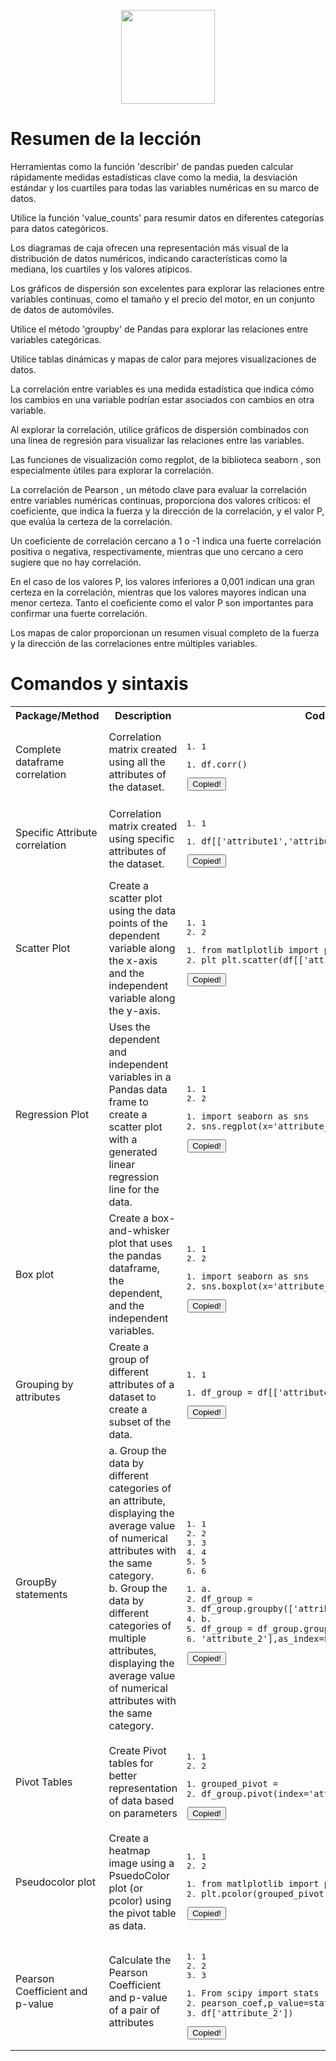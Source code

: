 <p align="center">
  <img width="150px" src="https://i.ibb.co/bXvzjXm/LOGO-h1.png" />
</p>

# Resumen de la lección

Herramientas como la función 'describir' de pandas pueden calcular rápidamente medidas estadísticas clave como la media, la desviación estándar y los cuartiles para todas las variables numéricas en su marco de datos. 

Utilice la función 'value_counts' para resumir datos en diferentes categorías para datos categóricos. 

Los diagramas de caja ofrecen una representación más visual de la distribución de datos numéricos, indicando características como la mediana, los cuartiles y los valores atípicos.

Los gráficos de dispersión son excelentes para explorar las relaciones entre variables continuas, como el tamaño y el precio del motor, en un conjunto de datos de automóviles.

Utilice el método 'groupby' de Pandas para explorar las relaciones entre variables categóricas.

Utilice tablas dinámicas y mapas de calor para mejores visualizaciones de datos.

La correlación entre variables es una medida estadística que indica cómo los cambios en una variable podrían estar asociados con cambios en otra variable.

Al explorar la correlación, utilice gráficos de dispersión combinados con una línea de regresión para visualizar las relaciones entre las variables.

Las funciones de visualización como regplot, de la biblioteca seaborn , son especialmente útiles para explorar la correlación.

La correlación de Pearson , un método clave para evaluar la correlación entre variables numéricas continuas, proporciona dos valores críticos: el coeficiente, que indica la fuerza y ​​la dirección de la correlación, y el valor P, que evalúa la certeza de la correlación.

Un coeficiente de correlación cercano a 1 o -1 indica una fuerte correlación positiva o negativa, respectivamente, mientras que uno cercano a cero sugiere que no hay correlación.

En el caso de los valores P, los valores inferiores a 0,001 indican una gran certeza en la correlación, mientras que los valores mayores indican una menor certeza. Tanto el coeficiente como el valor P son importantes para confirmar una fuerte correlación.

Los mapas de calor proporcionan un resumen visual completo de la fuerza y ​​la dirección de las correlaciones entre múltiples variables.

# Comandos y sintaxis
<table>
<tbody><tr>
<th width="20%">Package/Method </th><th width="30%">Description </th><th width="50%">Code Example</th>
</tr>
    <tr>
        <td>Complete dataframe correlation</td>
        <td>Correlation matrix created using all the attributes of the dataset. </td>
        <td><pre class="prettyprint linenums prettyprinted" style="padding-right: 42px;"><ol class="formatted-line-numbers"><li>1</li></ol><ol class="linenums"><li class="L0"><code><span class="pln">df</span><span class="pun">.</span><span class="pln">corr</span><span class="pun">()</span></code></li></ol><button title="Copy" class="action-code-block copy-code-block one-line"><i class="fa fa-copy" aria-hidden="true"></i><span class="popuptext" id="md-code-block-copy-0">Copied!</span></button></pre></td>
    </tr>
    <tr>
        <td>Specific Attribute correlation</td>
        <td>Correlation matrix created using specific attributes of the dataset.</td>
        <td><pre class="prettyprint linenums prettyprinted" style="padding-right: 42px;"><ol class="formatted-line-numbers"><li>1</li></ol><ol class="linenums"><li class="L0"><code><span class="pln">df</span><span class="pun">[[</span><span class="str">'attribute1'</span><span class="pun">,</span><span class="str">'attribute2'</span><span class="pun">,...]].</span><span class="pln">corr</span><span class="pun">()</span></code></li></ol><button title="Copy" class="action-code-block copy-code-block one-line"><i class="fa fa-copy" aria-hidden="true"></i><span class="popuptext" id="md-code-block-copy-1">Copied!</span></button></pre></td>
    </tr>
    <tr>
        <td>Scatter Plot</td>
        <td>Create a scatter plot using the data points of the dependent variable along the x-axis and the independent variable along the y-axis.</td>
        <td><pre class="prettyprint linenums prettyprinted" style=""><ol class="formatted-line-numbers"><li>1</li><li>2</li></ol><ol class="linenums"><li class="L0"><code><span class="kwd">from</span><span class="pln"> matlplotlib </span><span class="kwd">import</span><span class="pln"> pyplot </span><span class="kwd">as</span><span class="pln"> </span></code></li><li class="L1"><code><span class="pln">plt plt</span><span class="pun">.</span><span class="pln">scatter</span><span class="pun">(</span><span class="pln">df</span><span class="pun">[[</span><span class="str">'attribute_1'</span><span class="pun">]],</span><span class="pln">df</span><span class="pun">[[</span><span class="str">'attribute_2'</span><span class="pun">]])</span></code></li></ol><button title="Copy" class="action-code-block copy-code-block multiple-lines"><i class="fa fa-copy" aria-hidden="true"></i><span class="popuptext" id="md-code-block-copy-2">Copied!</span></button></pre></td>
    </tr>
    <tr>
        <td>Regression Plot</td>
        <td>Uses the dependent and independent variables in a Pandas data frame to create a scatter plot with a generated linear regression line for the data.</td>
        <td><pre class="prettyprint linenums prettyprinted" style=""><ol class="formatted-line-numbers"><li>1</li><li>2</li></ol><ol class="linenums"><li class="L0"><code><span class="kwd">import</span><span class="pln"> seaborn </span><span class="kwd">as</span><span class="pln"> sns </span></code></li><li class="L1"><code><span class="pln">sns</span><span class="pun">.</span><span class="pln">regplot</span><span class="pun">(</span><span class="pln">x</span><span class="pun">=</span><span class="str">'attribute_1'</span><span class="pun">,</span><span class="pln">y</span><span class="pun">=</span><span class="str">'attribute_2'</span><span class="pun">,</span><span class="pln"> data</span><span class="pun">=</span><span class="pln">df</span><span class="pun">)</span></code></li></ol><button title="Copy" class="action-code-block copy-code-block multiple-lines"><i class="fa fa-copy" aria-hidden="true"></i><span class="popuptext" id="md-code-block-copy-3">Copied!</span></button></pre></td>
    </tr>
    <tr>
        <td>Box plot</td>
        <td>Create a box-and-whisker plot that uses the pandas dataframe, the dependent, and the independent variables. </td>
        <td><pre class="prettyprint linenums prettyprinted" style=""><ol class="formatted-line-numbers"><li>1</li><li>2</li></ol><ol class="linenums"><li class="L0"><code><span class="kwd">import</span><span class="pln"> seaborn </span><span class="kwd">as</span><span class="pln"> sns </span></code></li><li class="L1"><code><span class="pln">sns</span><span class="pun">.</span><span class="pln">boxplot</span><span class="pun">(</span><span class="pln">x</span><span class="pun">=</span><span class="str">'attribute_1'</span><span class="pun">,</span><span class="pln">y</span><span class="pun">=</span><span class="str">'attribute_2'</span><span class="pun">,</span><span class="pln"> data</span><span class="pun">=</span><span class="pln">df</span><span class="pun">)</span></code></li></ol><button title="Copy" class="action-code-block copy-code-block multiple-lines"><i class="fa fa-copy" aria-hidden="true"></i><span class="popuptext" id="md-code-block-copy-4">Copied!</span></button></pre></td>
    </tr>
    <tr>
        <td>Grouping by attributes</td>
        <td>Create a group of different attributes of a dataset to create a subset of the data.</td>
        <td><pre class="prettyprint linenums prettyprinted" style="padding-right: 42px;"><ol class="formatted-line-numbers"><li>1</li></ol><ol class="linenums"><li class="L0"><code><span class="pln">df_group </span><span class="pun">=</span><span class="pln"> df</span><span class="pun">[[</span><span class="str">'attribute_1'</span><span class="pun">,</span><span class="str">'attribute_2'</span><span class="pun">,...]]</span></code></li></ol><button title="Copy" class="action-code-block copy-code-block one-line"><i class="fa fa-copy" aria-hidden="true"></i><span class="popuptext" id="md-code-block-copy-5">Copied!</span></button></pre></td>
    </tr>
    <tr>
        <td>GroupBy statements</td>
        <td>a. Group the data by different categories of an attribute, displaying the average value of numerical attributes with the same category.<br>b. Group the data by different categories of multiple attributes, displaying the average value of numerical attributes with the same category.</td>
        <td><pre class="prettyprint linenums prettyprinted" style=""><ol class="formatted-line-numbers"><li>1</li><li>2</li><li>3</li><li>4</li><li>5</li><li>6</li></ol><ol class="linenums"><li class="L0"><code><span class="pln">a</span><span class="pun">.</span></code></li><li class="L1"><code><span class="pln">df_group </span><span class="pun">=</span><span class="pln"> </span></code></li><li class="L2"><code><span class="pln">df_group</span><span class="pun">.</span><span class="pln">groupby</span><span class="pun">([</span><span class="str">'attribute_1'</span><span class="pun">],</span><span class="pln">as_index</span><span class="pun">=</span><span class="kwd">False</span><span class="pun">).</span><span class="pln">mean</span><span class="pun">()</span><span class="pln"> </span></code></li><li class="L3"><code><span class="pln">b</span><span class="pun">.</span><span class="pln"> </span></code></li><li class="L4"><code><span class="pln">df_group </span><span class="pun">=</span><span class="pln"> df_group</span><span class="pun">.</span><span class="pln">groupby</span><span class="pun">([</span><span class="str">'attribute_1'</span><span class="pun">,</span><span class="pln"> </span></code></li><li class="L5"><code><span class="str">'attribute_2'</span><span class="pun">],</span><span class="pln">as_index</span><span class="pun">=</span><span class="kwd">False</span><span class="pun">).</span><span class="pln">mean</span><span class="pun">()</span></code></li></ol><button title="Copy" class="action-code-block copy-code-block multiple-lines"><i class="fa fa-copy" aria-hidden="true"></i><span class="popuptext" id="md-code-block-copy-6">Copied!</span></button></pre></td>
    </tr>
    <tr>
        <td>Pivot Tables</td>
        <td>Create Pivot tables for better representation of data based on parameters</td>
        <td><pre class="prettyprint linenums prettyprinted" style=""><ol class="formatted-line-numbers"><li>1</li><li>2</li></ol><ol class="linenums"><li class="L0"><code><span class="pln">grouped_pivot </span><span class="pun">=</span><span class="pln"> </span></code></li><li class="L1"><code><span class="pln">df_group</span><span class="pun">.</span><span class="pln">pivot</span><span class="pun">(</span><span class="pln">index</span><span class="pun">=</span><span class="str">'attribute_1'</span><span class="pun">,</span><span class="pln">columns</span><span class="pun">=</span><span class="str">'attribute_2'</span><span class="pun">)</span></code></li></ol><button title="Copy" class="action-code-block copy-code-block multiple-lines"><i class="fa fa-copy" aria-hidden="true"></i><span class="popuptext" id="md-code-block-copy-7">Copied!</span></button></pre></td>
    </tr>
    <tr>
        <td>Pseudocolor plot</td>
        <td>Create a heatmap image using a PsuedoColor plot (or pcolor) using the pivot table as data.</td>
        <td><pre class="prettyprint linenums prettyprinted" style=""><ol class="formatted-line-numbers"><li>1</li><li>2</li></ol><ol class="linenums"><li class="L0"><code><span class="kwd">from</span><span class="pln"> matlplotlib </span><span class="kwd">import</span><span class="pln"> pyplot </span><span class="kwd">as</span><span class="pln"> plt </span></code></li><li class="L1"><code><span class="pln">plt</span><span class="pun">.</span><span class="pln">pcolor</span><span class="pun">(</span><span class="pln">grouped_pivot</span><span class="pun">,</span><span class="pln"> cmap</span><span class="pun">=</span><span class="str">'RdBu'</span><span class="pun">)</span></code></li></ol><button title="Copy" class="action-code-block copy-code-block multiple-lines"><i class="fa fa-copy" aria-hidden="true"></i><span class="popuptext" id="md-code-block-copy-8">Copied!</span></button></pre></td>
    </tr>
    <tr>
        <td>Pearson Coefficient and p-value</td>
        <td>Calculate the Pearson Coefficient and p-value of a pair of attributes</td>
        <td><pre class="prettyprint linenums prettyprinted" style=""><ol class="formatted-line-numbers"><li>1</li><li>2</li><li>3</li></ol><ol class="linenums"><li class="L0"><code><span class="typ">From</span><span class="pln"> scipy </span><span class="kwd">import</span><span class="pln"> stats </span></code></li><li class="L1"><code><span class="pln">pearson_coef</span><span class="pun">,</span><span class="pln">p_value</span><span class="pun">=</span><span class="pln">stats</span><span class="pun">.</span><span class="pln">pearsonr</span><span class="pun">(</span><span class="pln">df</span><span class="pun">[</span><span class="str">'attribute_1'</span><span class="pun">],</span><span class="pln"> </span></code></li><li class="L2"><code><span class="pln">df</span><span class="pun">[</span><span class="str">'attribute_2'</span><span class="pun">])</span></code></li></ol><button title="Copy" class="action-code-block copy-code-block multiple-lines"><i class="fa fa-copy" aria-hidden="true"></i><span class="popuptext" id="md-code-block-copy-9">Copied!</span></button></pre></td>
    </tr>
</tbody></table>
